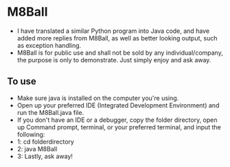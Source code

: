 # M8Ball
* I have translated a similar Python program into Java code, and have added more replies from M8Ball, as well as better looking output, such as exception handling.
* M8Ball is for public use and shall not be sold by any individual/company, the purpose is only to demonstrate. Just simply enjoy and ask away.

## To use 
* Make sure java is installed on the computer you're using.
* Open up your preferred IDE (Integrated Development Environment) and run the M8Ball.java file.
* If you don't have an IDE or a debugger, copy the folder directory, open up Command prompt, terminal, or your preferred terminal, and input the following:
* 1: cd folderdirectory
* 2: java M8Ball
* 3: Lastly, ask away!
